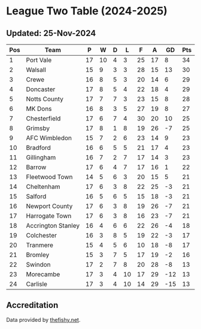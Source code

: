 # League Two Table (2024-2025)
## Updated: 25-Nov-2024

| Pos | Team | P | W | D | L | F | A | GD | Pts |
| --- | --- | --- | --- | --- | --- | --- | --- | --- | --- |
| 1 | Port Vale | 17 | 10 | 4 | 3 | 25 | 17 | 8 | 34 |
| 2 | Walsall | 15 | 9 | 3 | 3 | 28 | 15 | 13 | 30 |
| 3 | Crewe | 16 | 8 | 5 | 3 | 20 | 14 | 6 | 29 |
| 4 | Doncaster | 17 | 8 | 5 | 4 | 22 | 18 | 4 | 29 |
| 5 | Notts County | 17 | 7 | 7 | 3 | 23 | 15 | 8 | 28 |
| 6 | MK Dons | 16 | 8 | 3 | 5 | 27 | 19 | 8 | 27 |
| 7 | Chesterfield | 17 | 6 | 7 | 4 | 30 | 20 | 10 | 25 |
| 8 | Grimsby | 17 | 8 | 1 | 8 | 19 | 26 | -7 | 25 |
| 9 | AFC Wimbledon | 15 | 7 | 2 | 6 | 23 | 14 | 9 | 23 |
| 10 | Bradford | 16 | 6 | 5 | 5 | 21 | 17 | 4 | 23 |
| 11 | Gillingham | 16 | 7 | 2 | 7 | 17 | 14 | 3 | 23 |
| 12 | Barrow | 17 | 6 | 4 | 7 | 17 | 16 | 1 | 22 |
| 13 | Fleetwood Town | 14 | 5 | 6 | 3 | 20 | 15 | 5 | 21 |
| 14 | Cheltenham | 17 | 6 | 3 | 8 | 22 | 25 | -3 | 21 |
| 15 | Salford | 16 | 5 | 6 | 5 | 15 | 18 | -3 | 21 |
| 16 | Newport County | 17 | 6 | 3 | 8 | 19 | 26 | -7 | 21 |
| 17 | Harrogate Town | 17 | 6 | 3 | 8 | 16 | 23 | -7 | 21 |
| 18 | Accrington Stanley | 16 | 4 | 6 | 6 | 22 | 26 | -4 | 18 |
| 19 | Colchester | 16 | 3 | 8 | 5 | 19 | 22 | -3 | 17 |
| 20 | Tranmere | 15 | 4 | 5 | 6 | 10 | 18 | -8 | 17 |
| 21 | Bromley | 15 | 3 | 7 | 5 | 17 | 19 | -2 | 16 |
| 22 | Swindon | 17 | 2 | 7 | 8 | 20 | 28 | -8 | 13 |
| 23 | Morecambe | 17 | 3 | 4 | 10 | 17 | 29 | -12 | 13 |
| 24 | Carlisle | 17 | 3 | 4 | 10 | 14 | 29 | -15 | 13 |

## Accreditation 

Data provided by [thefishy.net](https://www.thefishy.net/).